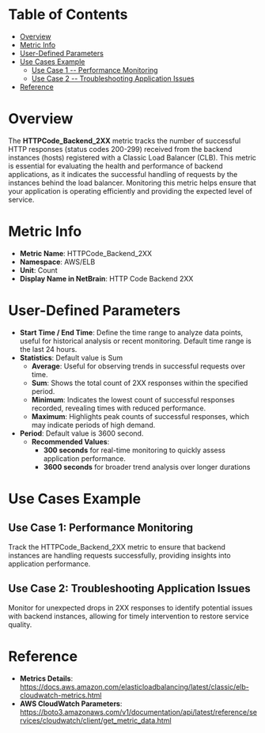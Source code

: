 # Table of Contents
- [Overview](#overview)
- [Metric Info](#metric-info)
- [User-Defined Parameters](#user-defined-parameters)
- [Use Cases Example](#example)
    - [Use Case 1 -- Performance Monitoring](#example-1) 
    - [Use Case 2 -- Troubleshooting Application Issues](#example-2)
- [Reference](#reference)

# Overview <a name="overview"></a>
The <b>HTTPCode_Backend_2XX</b> metric tracks the number of successful HTTP responses (status codes 200-299) received from the backend instances (hosts) registered with a Classic Load Balancer (CLB). This metric is essential for evaluating the health and performance of backend applications, as it indicates the successful handling of requests by the instances behind the load balancer. Monitoring this metric helps ensure that your application is operating efficiently and providing the expected level of service.


# Metric Info <a name="metric-info"></a>
* <b>Metric Name</b>: HTTPCode_Backend_2XX
* <b>Namespace</b>: AWS/ELB
* <b>Unit</b>: Count
* <b>Display Name in NetBrain</b>: HTTP Code Backend 2XX

# User-Defined Parameters <a name="user-defined-parameters"></a>
* <b>Start Time / End Time</b>: Define the time range to analyze data points, useful for historical analysis or recent monitoring. Default time range is the last 24 hours.
* <b>Statistics</b>: Default value is Sum
  * <b>Average</b>: Useful for observing trends in successful requests over time.
  * <b>Sum</b>: Shows the total count of 2XX responses within the specified period.
  * <b>Minimum</b>: Indicates the lowest count of successful responses recorded, revealing times with reduced performance.
  * <b>Maximum</b>: Highlights peak counts of successful responses, which may indicate periods of high demand.
* <b>Period</b>: Default value is 3600 second.
  * <b>Recommended Values</b>:
    * <b>300 seconds</b> for real-time monitoring to quickly assess application performance.
    * <b>3600 seconds</b> for broader trend analysis over longer durations

# Use Cases Example <a name="example"></a>
## Use Case 1: Performance Monitoring <a name="example-1"></a>

Track the HTTPCode_Backend_2XX metric to ensure that backend instances are handling requests successfully, providing insights into application performance.




## Use Case 2: Troubleshooting Application Issues <a name="example-2"></a>
Monitor for unexpected drops in 2XX responses to identify potential issues with backend instances, allowing for timely intervention to restore service quality.




# Reference <a name="reference"></a>
* <b>Metrics Details</b>: https://docs.aws.amazon.com/elasticloadbalancing/latest/classic/elb-cloudwatch-metrics.html
* <b>AWS CloudWatch Parameters</b>: https://boto3.amazonaws.com/v1/documentation/api/latest/reference/services/cloudwatch/client/get_metric_data.html